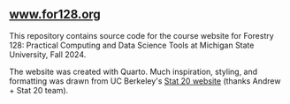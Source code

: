 ## www.for128.org

This repository contains source code for the course website for Forestry 128: Practical Computing and Data Science Tools at Michigan State University, Fall 2024. 

The website was created with Quarto. Much inspiration, styling, and formatting was drawn from UC Berkeley's [Stat 20 website](https://www.stat20.org/) (thanks Andrew + Stat 20 team).
